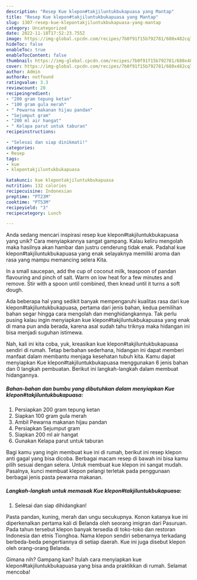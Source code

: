 ```yaml
---
description: "Resep Kue klepon#takjiluntukbukapuasa yang Mantap"
title: "Resep Kue klepon#takjiluntukbukapuasa yang Mantap"
slug: 1307-resep-kue-klepontakjiluntukbukapuasa-yang-mantap
category: Uncategorized
date: 2022-11-18T17:52:23.755Z
image: https://img-global.cpcdn.com/recipes/7b0f91f15b792781/680x482cq70/kue-klepontakjiluntukbukapuasa-foto-resep-utama.jpg
hideToc: false
enableToc: true
enableTocContent: false
thumbnail: https://img-global.cpcdn.com/recipes/7b0f91f15b792781/680x482cq70/kue-klepontakjiluntukbukapuasa-foto-resep-utama.jpg
cover: https://img-global.cpcdn.com/recipes/7b0f91f15b792781/680x482cq70/kue-klepontakjiluntukbukapuasa-foto-resep-utama.jpg
author: Admin
authorAv: notfound
ratingvalue: 3.3
reviewcount: 20
recipeingredient:
- "200 gram tepung ketan"
- "100 gram gula merah"
- " Pewarna makanan hijau pandan"
- "Sejumput gram"
- "200 ml air hangat"
- " Kelapa parut untuk taburan"
recipeinstructions:

- "Selesai dan siap dinikmati!"
categories:
- Resep
tags:
- kue
- klepontakjiluntukbukapuasa

katakunci: kue klepontakjiluntukbukapuasa 
nutrition: 132 calories
recipecuisine: Indonesian
preptime: "PT23M"
cooktime: "PT53M"
recipeyield: "3"
recipecategory: Lunch

---
```





Anda sedang mencari inspirasi resep kue klepon#takjiluntukbukapuasa yang unik? Cara menyiapkannya sangat gampang. Kalau keliru mengolah maka hasilnya akan hambar dan justru cenderung tidak enak. Padahal kue klepon#takjiluntukbukapuasa yang enak selayaknya memiliki aroma dan rasa yang mampu memancing selera Kita.





In a small saucepan, add the cup of coconut milk, teaspoon of pandan flavouring and pinch of salt. Warm on low heat for a few minutes and remove. Stir with a spoon until combined, then knead until it turns a soft dough.

Ada beberapa hal yang sedikit banyak mempengaruhi kualitas rasa dari kue klepon#takjiluntukbukapuasa, pertama dari jenis bahan, kedua pemilihan bahan segar hingga cara mengolah dan menghidangkannya. Tak perlu pusing kalau ingin menyiapkan kue klepon#takjiluntukbukapuasa yang enak di mana pun anda berada, karena asal sudah tahu triknya maka hidangan ini bisa menjadi suguhan istimewa.






Nah, kali ini kita coba, yuk, kreasikan kue klepon#takjiluntukbukapuasa sendiri di rumah. Tetap berbahan sederhana, hidangan ini dapat memberi manfaat dalam membantu menjaga kesehatan tubuh kita. Kamu dapat menyiapkan Kue klepon#takjiluntukbukapuasa menggunakan 6 jenis bahan dan 0 langkah pembuatan. Berikut ini langkah-langkah dalam membuat hidangannya.

<!--inarticleads1-->

##### Bahan-bahan dan bumbu yang dibutuhkan dalam menyiapkan Kue klepon#takjiluntukbukapuasa:

1. Persiapkan 200 gram tepung ketan
1. Siapkan 100 gram gula merah
1. Ambil  Pewarna makanan hijau pandan
1. Persiapkan Sejumput gram
1. Siapkan 200 ml air hangat
1. Gunakan  Kelapa parut untuk taburan


Bagi kamu yang ingin membuat kue ini di rumah, berikut ini resep klepon anti gagal yang bisa dicoba. Berbagai macam resep di bawah ini bisa kamu pilih sesuai dengan selera. Untuk membuat kue klepon ini sangat mudah. Pasalnya, kunci membuat klepon pelangi terletak pada penggunaan berbagai jenis pasta pewarna makanan. 

<!--inarticleads2-->

##### Langkah-langkah untuk memasak Kue klepon#takjiluntukbukapuasa:


1. Selesai dan siap dihidangkan!

Pasta pandan, kuning, merah dan ungu secukupnya. Konon katanya kue ini diperkenalkan pertama kali di Belanda oleh seorang imigran dari Pasuruan. Pada tahun tersebut klepon banyak tersedia di toko-toko dan restoran Indonesia dan etnis Tionghoa. Nama klepon sendiri sebenarnya terkadang berbeda-beda pengertiannya di setiap daerah. Kue ini juga disebut klepon oleh orang-orang Belanda. 

Gimana nih? Gampang kan? Itulah cara menyiapkan kue klepon#takjiluntukbukapuasa yang bisa anda praktikkan di rumah. Selamat mencoba!
